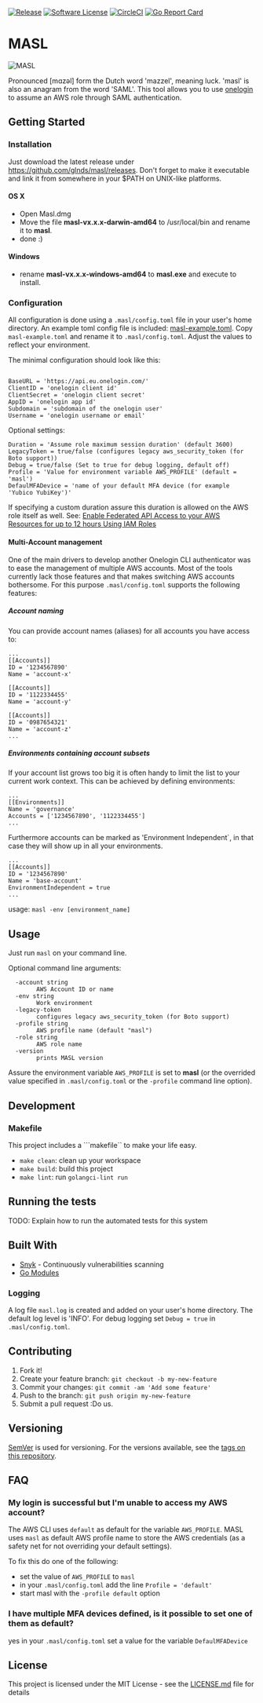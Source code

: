 [![Release](https://img.shields.io/github/release/glnds/masl.svg?style=flat)](https://github.com/glnds/masl/releases/latest)
[![Software License](https://img.shields.io/badge/license-MIT-brightgreen.svg?style=flat)](/LICENSE)
[![CircleCI](https://circleci.com/gh/glnds/masl.svg?style=svg)](https://circleci.com/gh/glnds/masl)
[![Go Report Card](https://goreportcard.com/badge/github.com/glnds/masl)](https://goreportcard.com/report/github.com/glnds/masl)


# MASL

![MASL](img/masl.png)


Pronounced [mɑzəl] form the Dutch word 'mazzel', meaning luck. 'masl' is also an anagram from the word 'SAML'.
This tool allows you to use [onelogin](https://www.onelogin.com/) to assume an AWS role through SAML authentication.

## Getting Started

### Installation

Just download the latest release under https://github.com/glnds/masl/releases. Don't forget to make it executable and link it from somewhere in your $PATH on UNIX-like platforms.

#### OS X
- Open Masl.dmg
- Move the file **masl-vx.x.x-darwin-amd64** to /usr/local/bin and rename it to **masl**.
- done :)

#### Windows
- rename **masl-vx.x.x-windows-amd64** to **masl.exe** and execute to install.


### Configuration

All configuration is done using a `.masl/config.toml` file in your user's home directory.
An example toml config file is included: [masl-example.toml](https://github.com/glnds/masl/blob/master/masl-example.toml).
Copy `masl-example.toml` and rename it to `.masl/config.toml`. Adjust the values to reflect your environment.


The minimal configuration should look like this:
```

BaseURL = 'https://api.eu.onelogin.com/'
ClientID = 'onelogin client id'
ClientSecret = 'onelogin client secret'
AppID = 'onelogin app id'
Subdomain = 'subdomain of the onelogin user'
Username = 'onelogin username or email'
```

Optional settings:
```
Duration = 'Assume role maximum session duration' (default 3600)
LegacyToken = true/false (configures legacy aws_security_token (for Boto support))
Debug = true/false (Set to true for debug logging, default off)
Profile = 'Value for environment variable AWS_PROFILE' (default = 'masl')
DefaulMFADevice = 'name of your default MFA device (for example 'Yubico YubiKey')'
```

If specifying a custom duration assure this duration is allowed on the AWS role itself as well. 
See: [Enable Federated API Access to your AWS Resources for up to 12 hours Using IAM Roles](https://aws.amazon.com/blogs/security/enable-federated-api-access-to-your-aws-resources-for-up-to-12-hours-using-iam-roles/)

#### Multi-Account management
One of the main drivers to develop another Onelogin CLI authenticator was to ease the management of multiple AWS accounts. Most of the tools currently lack those features and that makes switching AWS accounts bothersome. For this purpose ```.masl/config.toml``` supports the following features:

##### Account naming
You can provide account names (aliases) for all accounts you have access to:
```
...
[[Accounts]]
ID = '1234567890'
Name = 'account-x'

[[Accounts]]
ID = '1122334455'
Name = 'account-y'

[[Accounts]]
ID = '0987654321'
Name = 'account-z'
...
```

##### Environments containing account subsets
If your account list grows too big it is often handy to limit the list to your current work context. This can be achieved by defining environments:

```
...
[[Environments]]
Name = 'governance'
Accounts = ['1234567890', '1122334455']
...
```

Furthermore accounts can be marked as 'Environment Independent`, in that case they will show up in all your environments.

```
...
[[Accounts]]
ID = '1234567890'
Name = 'base-account'
EnvironmentIndependent = true
...
````

usage: ```masl -env [environment_name]```


## Usage

Just run ```masl``` on your command line. 

Optional command line arguments:
```
  -account string
        AWS Account ID or name
  -env string
        Work environment
  -legacy-token
        configures legacy aws_security_token (for Boto support)
  -profile string
        AWS profile name (default "masl")
  -role string
        AWS role name
  -version
        prints MASL version
```

Assure the environment variable ```AWS_PROFILE``` is set to **masl** (or the overrided value specified in ```.masl/config.toml``` or the ```-profile``` command line option).

## Development

### Makefile
This project includes a ```makefile`` to make your life easy.
- ```make clean```: clean up your workspace
- ```make build```: build this project
- ```make lint```: run `golangci-lint run`


## Running the tests

TODO: Explain how to run the automated tests for this system


## Built With

* [Snyk](https://snyk.io/) - Continuously vulnerabilities scanning
* [Go Modules](https://github.com/golang/go/wiki/Modules)

### Logging

A log file ```masl.log``` is created and added on your user's home directory. The default log level is 'INFO'. For debug logging set ```Debug = true``` in ```.masl/config.toml```.

## Contributing

1. Fork it!
2. Create your feature branch: `git checkout -b my-new-feature`
3. Commit your changes: `git commit -am 'Add some feature'`
4. Push to the branch: `git push origin my-new-feature`
5. Submit a pull request :Do us.

## Versioning

[SemVer](http://semver.org/) is used for versioning. For the versions available, see the [tags on this repository](https://github.com/glnds/masl/tags). 


## FAQ
### My login is successful but I'm unable to access my AWS account?
The AWS CLI uses ```default``` as default for the variable ```AWS_PROFILE```. MASL uses ```masl``` as default AWS profile name to store the AWS credentials (as a safety net for not overriding your default settings). 

To fix this do one of the following:
- set the value of ```AWS_PROFILE``` to ```masl```
- in your ```.masl/config.toml``` add the line ```Profile = 'default'```
- start masl with the ```-profile default``` option

### I have multiple MFA devices defined, is it possible to set one of them as default?
yes in your ```.masl/config.toml``` set a value for the variable ```DefaulMFADevice```

## License
This project is licensed under the MIT License - see the [LICENSE.md](LICENSE.md) file for details
